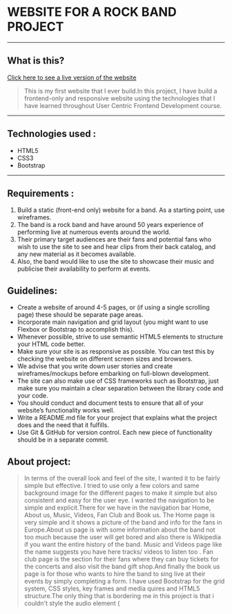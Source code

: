# WEBSITE FOR A ROCK BAND PROJECT

----
## What is this?
[Click here to see a live version of the website](https://dragos0000.github.io/rockbandsite/index.html)

> This is my first website that I ever build.In this project, I have build a frontend-only and responsive website using the technologies that I have learned throughout User Centric Frontend Development course. 

----
## Technologies used :
* HTML5
* CSS3
* Bootstrap

----
## Requirements :
1. Build a static (front-end only) website for a band. As a starting point, use wireframes.
2. The band is a rock band and have around 50 years experience of performing live at numerous events around the world.
3. Their primary target audiences are their fans and potential fans who wish to use the site to see and hear clips from their back catalog, and any new material as it becomes available.
4. Also, the band would like to use the site to showcase their music and publicise their availability to perform at events.

## Guidelines:
* Create a website of around 4-5 pages, or (if using a single scrolling page) these should be separate page areas.
* Incorporate main navigation and grid layout (you might want to use Flexbox or Bootstrap to accomplish this).
* Whenever possible, strive to use semantic HTML5 elements to structure your HTML code better.
* Make sure your site is as responsive as possible. You can test this by checking the website on different screen sizes and browsers.
* We advise that you write down user stories and create wireframes/mockups before embarking on full-blown development.
* The site can also make use of CSS frameworks such as Bootstrap, just make sure you maintain a clear separation between the library code and your code.
* You should conduct and document tests to ensure that all of your website’s functionality works well.
* Write a README.md file for your project that explains what the project does and the need that it fulfills.
* Use Git & GitHub for version control. Each new piece of functionality should be in a separate commit.

## About project:
>In terms of the overall look and feel of the site, I wanted it to be fairly simple but effective. I tried to use only a few colors and same background image for the different pages to make it simple but also consistent and easy for the user eye. I wanted the navigation to be simple and explicit.There for we have in the navigation bar Home, About us, Music, Videos, Fan Club and Book us. The Home page is very simple and it shows a picture of the band and info for the fans in Europe.About us page is with some information about the band not too much because the user will get bored and also there is Wikipedia if you want the entire history of the band. Music and Videos page like the name suggests you have here tracks/ videos to listen too . Fan club page is the section for their fans where they can buy tickets for the concerts and also visit the band gift shop.And finally the book us page is for those who wants to hire the band to sing live at their events by simply completing a form. I have used Bootstrap for the grid system, CSS styles, key frames and media quires and HTML5 structure.The only thing that is bordering me in this project is that i couldn't style the audio element (<audio>) using only CSS.      
